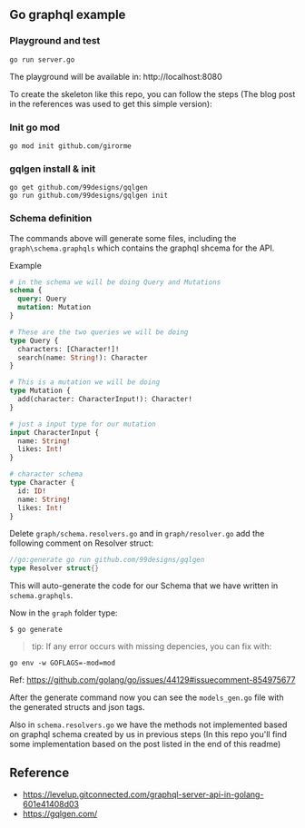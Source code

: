Go graphql example
---

### Playground and test
```
go run server.go
```

The playground will be available in: http://localhost:8080

To create the skeleton like this repo, you can follow the steps (The blog post in the references was used to get this simple version):
### Init go mod
```
go mod init github.com/girorme
```

### gqlgen install & init
```
go get github.com/99designs/gqlgen
go run github.com/99designs/gqlgen init
```

### Schema definition
The commands above will generate some files, including the `graph\schema.graphqls` which contains the graphql shcema for the API.

Example
```graphql
# in the schema we will be doing Query and Mutations
schema { 
  query: Query
  mutation: Mutation
}

# These are the two queries we will be doing
type Query {
  characters: [Character!]!
  search(name: String!): Character
}

# This is a mutation we will be doing
type Mutation {
  add(character: CharacterInput!): Character!
}

# just a input type for our mutation
input CharacterInput {
  name: String!
  likes: Int!
}

# character schema
type Character {
  id: ID!
  name: String!
  likes: Int!
}
```

Delete `graph/schema.resolvers.go` and in `graph/resolver.go` add the following comment on Resolver struct:

```go
//go:generate go run github.com/99designs/gqlgen
type Resolver struct{}
```

This will auto-generate the code for our Schema that we have written in `schema.graphqls`.

Now in the `graph` folder type:
```
$ go generate
```

> tip: If any error occurs with missing depencies, you can fix with:
```
go env -w GOFLAGS=-mod=mod
```
Ref: https://github.com/golang/go/issues/44129#issuecomment-854975677

After the generate command now you can see the `models_gen.go` file with the generated structs and json tags.

Also in `schema.resolvers.go` we have the methods not implemented based on graphql schema created by us in previous steps (In this repo you'll find some implementation based on the post listed in the end of this readme) 

Reference
---
- https://levelup.gitconnected.com/graphql-server-api-in-golang-601e41408d03
- https://gqlgen.com/
